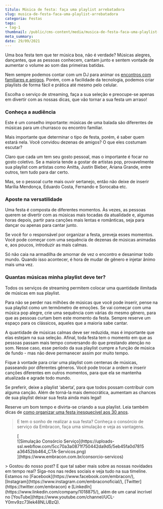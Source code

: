 ```yaml
---
titulo: Música de festa: faça uma playlist arrebatadora 
slug: musica-de-festa-faca-uma-playlist-arrebatadora
categoria: Festas
tags:
- tag-1
thumbnail: /public/cms-content/media/musica-de-festa-faca-uma-playlist-arrebatadora.png
meta_summary: 
date: 29/09/2021
---
```

Uma boa festa tem que ter música boa, não é verdade? Músicas alegres, dançantes, que as pessoas conhecem, cantam junto e sentem vontade de aumentar o volume ao som das primeiras batidas.

Nem sempre podemos contar com um DJ para animar os [encontros com familiares e amigos](https://www.embracon.com.br/blog/festa-de-15-anos-confira-as-principais-tendencias). Porém, com a facilidade da tecnologia, podemos criar playlists de forma fácil e prática até mesmo pelo celular.

Escolha o serviço de streaming, faça a sua seleção e preocupe-se apenas em divertir com as nossas dicas, que vão tornar a sua festa um arraso!

### Conheça a audiência

Este é um conselho importante: músicas de uma balada são diferentes de músicas para um churrasco ou encontro familiar.

Mais importante que determinar o tipo de festa, porém, é saber quem estará nela. Você convidou dezenas de amigos? O que eles costumam escutar?

Claro que cada um tem seu gosto pessoal, mas o importante é focar no gosto coletivo. Se a maioria tende a gostar de artistas pop, provavelmente sua playlist com artistas como Anitta, Justin Bieber, Ariana Grande, entre outros, tem tudo para dar certo.

Mas, se o pessoal curte mais ouvir sertanejo, então não deixe de inserir Marília Mendonça, Eduardo Costa, Fernando e Sorocaba etc.

### Aposte na versatilidade

Uma festa é composta de diferentes momentos. Às vezes, as pessoas querem se divertir com as músicas mais tocadas da atualidade e, algumas horas depois, partir para canções mais lentas e românticas, seja para dançar ou apenas para cantar junto.

Se você for o responsável por organizar a festa, preveja esses momentos. Você pode começar com uma sequência de dezenas de músicas animadas e, aos poucos, introduzir as mais calmas.

Só não caia na armadilha de amornar de vez o encontro e desanimar todo mundo. Quando isso acontecer, é hora de mudar de gênero e injetar ânimo mais uma vez.

### Quantas músicas minha playlist deve ter?

Todos os serviços de streaming permitem colocar uma quantidade ilimitada de músicas em sua playlist.

Para não se perder nas milhões de músicas que você pode inserir, pense na sua playlist como um termômetro de emoções. Se vai começar com uma música pop alegre, crie uma sequência com várias do mesmo gênero, para que as pessoas curtam bem este momento da festa. Sempre reserve um espaço para os clássicos, aqueles que a maioria sabe cantar.

A quantidade de músicas calmas deve ser reduzida, mas é importante que elas estejam na sua seleção. Afinal, toda festa tem o momento em que as pessoas passam mais tempo conversando do que prestando atenção no som. Nesse caso, esse período da sua playlist cumpre a função de música de fundo - mas não deve permanecer assim por muito tempo.

Fique à vontade para criar uma playlist com centenas de músicas, passeando por diferentes gêneros. Você pode trocar a ordem e inserir canções diferentes em outros momentos, para que ela se mantenha atualizada e agrade todo mundo.

Se preferir, deixe a playlist ‘aberta’, para que todos possam contribuir com alguma canção. Além de torná-la mais democrática, aumentam as chances de sua playlist deixar sua festa ainda mais legal!

Reserve um bom tempo e divirta-se criando a sua playlist. Leia também dicas de [como organizar uma festa inesquecível aos 30 anos](https://www.embracon.com.br/blog/de-repente-30-4-dicas-para-comemorar-a-idade-com-uma-festa-em-grande-estilo).

> E tem o sonho de realizar a sua festa? Conheça o consórcio de serviço da Embracon, faça uma simulação e veja as vantagens.

<figure class="w-richtext-figure-type-image w-richtext-align-center">[<div>![Simulação Consórcio Serviço](https://uploads-ssl.webflow.com/5cc70a3a0871f750442da9d5/5eb45fa0d7815a36452bb464_CTA-Servicos.png)</div>](https://www.embracon.com.br/consorcio-servicos)</figure>> Gostou do nosso post? E que tal saber mais sobre as nossas novidades em tempo real? Siga-nos nas redes sociais e veja tudo na sua timeline. Estamos no [Facebook](https://www.facebook.com/embracon/), [Instagram](https://www.instagram.com/embraconoficial/), [Twitter](https://twitter.com/embracon) e [LinkedIn](https://www.linkedin.com/company/1018875/), além de um canal incrível no [YouTube](https://www.youtube.com/channel/UCL-Y0mv9zc73Iek48NLUBzQ).

‍

